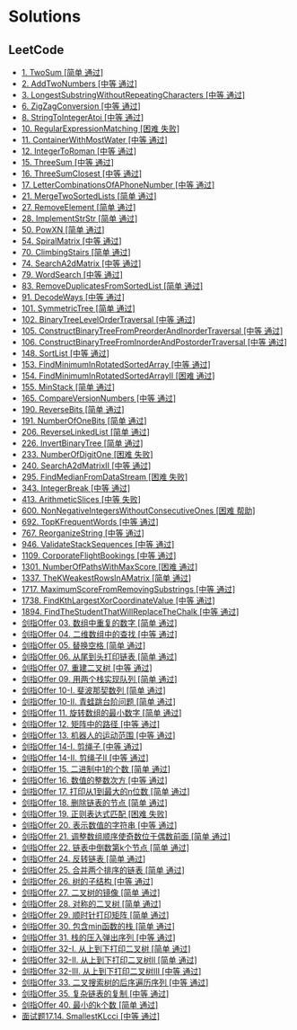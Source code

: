 # Solutions

## LeetCode

- [1. TwoSum [简单 通过]](src\com\hkllyx\solution\leetcode\TwoSum.java)
- [2. AddTwoNumbers [中等 通过]](src\com\hkllyx\solution\leetcode\AddTwoNumbers.java)
- [3. LongestSubstringWithoutRepeatingCharacters [中等 通过]](src\com\hkllyx\solution\leetcode\LongestSubstringWithoutRepeatingCharacters.java)
- [6. ZigZagConversion [中等 通过]](src\com\hkllyx\solution\leetcode\ZigZagConversion.java)
- [8. StringToIntegerAtoi [中等 通过]](src\com\hkllyx\solution\leetcode\StringToIntegerAtoi.java)
- [10. RegularExpressionMatching [困难 失败]](src\com\hkllyx\solution\leetcode\RegularExpressionMatching.java)
- [11. ContainerWithMostWater [中等 通过]](src\com\hkllyx\solution\leetcode\ContainerWithMostWater.java)
- [12. IntegerToRoman [中等 通过]](src\com\hkllyx\solution\leetcode\IntegerToRoman.java)
- [15. ThreeSum [中等 通过]](src\com\hkllyx\solution\leetcode\ThreeSum.java)
- [16. ThreeSumClosest [中等 通过]](src\com\hkllyx\solution\leetcode\ThreeSumClosest.java)
- [17. LetterCombinationsOfAPhoneNumber [中等 通过]](src\com\hkllyx\solution\leetcode\LetterCombinationsOfAPhoneNumber.java)
- [21. MergeTwoSortedLists [简单 通过]](src\com\hkllyx\solution\leetcode\MergeTwoSortedLists.java)
- [27. RemoveElement [简单 通过]](src\com\hkllyx\solution\leetcode\RemoveElement.java)
- [28. ImplementStrStr [简单 通过]](src\com\hkllyx\solution\leetcode\ImplementStrStr.java)
- [50. PowXN [简单 通过]](src\com\hkllyx\solution\leetcode\PowXN.java)
- [54. SpiralMatrix [中等 通过]](src\com\hkllyx\solution\leetcode\SpiralMatrix.java)
- [70. ClimbingStairs [简单 通过]](src\com\hkllyx\solution\leetcode\ClimbingStairs.java)
- [74. SearchA2dMatrix [中等 通过]](src\com\hkllyx\solution\leetcode\SearchA2dMatrix.java)
- [79. WordSearch [中等 通过]](src\com\hkllyx\solution\leetcode\WordSearch.java)
- [83. RemoveDuplicatesFromSortedList [简单 通过]](src\com\hkllyx\solution\leetcode\RemoveDuplicatesFromSortedList.java)
- [91. DecodeWays [中等 通过]](src\com\hkllyx\solution\leetcode\DecodeWays.java)
- [101. SymmetricTree [简单 通过]](src\com\hkllyx\solution\leetcode\SymmetricTree.java)
- [102. BinaryTreeLevelOrderTraversal [中等 通过]](src\com\hkllyx\solution\leetcode\BinaryTreeLevelOrderTraversal.java)
- [105. ConstructBinaryTreeFromPreorderAndInorderTraversal [中等 通过]](src\com\hkllyx\solution\leetcode\ConstructBinaryTreeFromPreorderAndInorderTraversal.java)
- [106. ConstructBinaryTreeFromInorderAndPostorderTraversal [中等 通过]](src\com\hkllyx\solution\leetcode\ConstructBinaryTreeFromInorderAndPostorderTraversal.java)
- [148. SortList [中等 通过]](src\com\hkllyx\solution\leetcode\SortList.java)
- [153. FindMinimumInRotatedSortedArray [中等 通过]](src\com\hkllyx\solution\leetcode\FindMinimumInRotatedSortedArray.java)
- [154. FindMinimumInRotatedSortedArrayII [困难 通过]](src\com\hkllyx\solution\leetcode\FindMinimumInRotatedSortedArrayII.java)
- [155. MinStack [简单 通过]](src\com\hkllyx\solution\leetcode\MinStack.java)
- [165. CompareVersionNumbers [中等 通过]](src\com\hkllyx\solution\leetcode\CompareVersionNumbers.java)
- [190. ReverseBits [简单 通过]](src\com\hkllyx\solution\leetcode\ReverseBits.java)
- [191. NumberOfOneBits [简单 通过]](src\com\hkllyx\solution\leetcode\NumberOfOneBits.java)
- [206. ReverseLinkedList [简单 通过]](src\com\hkllyx\solution\leetcode\ReverseLinkedList.java)
- [226. InvertBinaryTree [简单 通过]](src\com\hkllyx\solution\leetcode\InvertBinaryTree.java)
- [233. NumberOfDigitOne [困难 失败]](src\com\hkllyx\solution\leetcode\NumberOfDigitOne.java)
- [240. SearchA2dMatrixII [中等 通过]](src\com\hkllyx\solution\leetcode\SearchA2dMatrixII.java)
- [295. FindMedianFromDataStream [困难 失败]](src\com\hkllyx\solution\leetcode\FindMedianFromDataStream.java)
- [343. IntegerBreak [中等 通过]](src\com\hkllyx\solution\leetcode\IntegerBreak.java)
- [413. ArithmeticSlices [中等 失败]](src\com\hkllyx\solution\leetcode\ArithmeticSlices.java)
- [600. NonNegativeIntegersWithoutConsecutiveOnes [困难 帮助]](src\com\hkllyx\solution\leetcode\NonNegativeIntegersWithoutConsecutiveOnes.java)
- [692. TopKFrequentWords [中等 通过]](src\com\hkllyx\solution\leetcode\TopKFrequentWords.java)
- [767. ReorganizeString [中等 通过]](src\com\hkllyx\solution\leetcode\ReorganizeString.java)
- [946. ValidateStackSequences [中等 通过]](src\com\hkllyx\solution\leetcode\ValidateStackSequences.java)
- [1109. CorporateFlightBookings [中等 通过]](src\com\hkllyx\solution\leetcode\CorporateFlightBookings.java)
- [1301. NumberOfPathsWithMaxScore [困难 通过]](src\com\hkllyx\solution\leetcode\NumberOfPathsWithMaxScore.java)
- [1337. TheKWeakestRowsInAMatrix [简单 通过]](src\com\hkllyx\solution\leetcode\TheKWeakestRowsInAMatrix.java)
- [1717. MaximumScoreFromRemovingSubstrings [中等 通过]](src\com\hkllyx\solution\leetcode\MaximumScoreFromRemovingSubstrings.java)
- [1738. FindKthLargestXorCoordinateValue [中等 通过]](src\com\hkllyx\solution\leetcode\FindKthLargestXorCoordinateValue.java)
- [1894. FindTheStudentThatWillReplaceTheChalk [中等 通过]](src\com\hkllyx\solution\leetcode\FindTheStudentThatWillReplaceTheChalk.java)
- [剑指Offer 03. 数组中重复的数字 [简单 通过]](src\com\hkllyx\solution\leetcode\数组中重复的数字.java)
- [剑指Offer 04. 二维数组中的查找 [中等 通过]](src\com\hkllyx\solution\leetcode\二维数组中的查找.java)
- [剑指Offer 05. 替换空格 [简单 通过]](src\com\hkllyx\solution\leetcode\替换空格.java)
- [剑指Offer 06. 从尾到头打印链表 [简单 通过]](src\com\hkllyx\solution\leetcode\从尾到头打印链表.java)
- [剑指Offer 07. 重建二叉树 [中等 通过]](src\com\hkllyx\solution\leetcode\重建二叉树.java)
- [剑指Offer 09. 用两个栈实现队列 [简单 通过]](src\com\hkllyx\solution\leetcode\用两个栈实现队列.java)
- [剑指Offer 10-I. 斐波那契数列 [简单 通过]](src\com\hkllyx\solution\leetcode\斐波那契数列.java)
- [剑指Offer 10-II. 青蛙跳台阶问题 [简单 通过]](src\com\hkllyx\solution\leetcode\青蛙跳台阶问题.java)
- [剑指Offer 11. 旋转数组的最小数字 [简单 通过]](src\com\hkllyx\solution\leetcode\旋转数组的最小数字.java)
- [剑指Offer 12. 矩阵中的路径 [中等 通过]](src\com\hkllyx\solution\leetcode\矩阵中的路径.java)
- [剑指Offer 13. 机器人的运动范围 [中等 通过]](src\com\hkllyx\solution\leetcode\机器人的运动范围.java)
- [剑指Offer 14-I. 剪绳子 [中等 通过]](src\com\hkllyx\solution\leetcode\剪绳子.java)
- [剑指Offer 14-II. 剪绳子II [中等 通过]](src\com\hkllyx\solution\leetcode\剪绳子II.java)
- [剑指Offer 15. 二进制中1的个数 [简单 通过]](src\com\hkllyx\solution\leetcode\二进制中1的个数.java)
- [剑指Offer 16. 数值的整数次方 [中等 通过]](src\com\hkllyx\solution\leetcode\数值的整数次方.java)
- [剑指Offer 17. 打印从1到最大的n位数 [简单 通过]](src\com\hkllyx\solution\leetcode\打印从1到最大的n位数.java)
- [剑指Offer 18. 删除链表的节点 [简单 通过]](src\com\hkllyx\solution\leetcode\删除链表的节点.java)
- [剑指Offer 19. 正则表达式匹配 [困难 失败]](src\com\hkllyx\solution\leetcode\正则表达式匹配.java)
- [剑指Offer 20. 表示数值的字符串 [中等 通过]](src\com\hkllyx\solution\leetcode\表示数值的字符串.java)
- [剑指Offer 21. 调整数组顺序使奇数位于偶数前面 [简单 通过]](src\com\hkllyx\solution\leetcode\调整数组顺序使奇数位于偶数前面.java)
- [剑指Offer 22. 链表中倒数第k个节点 [简单 通过]](src\com\hkllyx\solution\leetcode\链表中倒数第k个节点.java)
- [剑指Offer 24. 反转链表 [简单 通过]](src\com\hkllyx\solution\leetcode\反转链表.java)
- [剑指Offer 25. 合并两个排序的链表 [简单 通过]](src\com\hkllyx\solution\leetcode\合并两个排序的链表.java)
- [剑指Offer 26. 树的子结构 [中等 通过]](src\com\hkllyx\solution\leetcode\树的子结构.java)
- [剑指Offer 27. 二叉树的镜像 [简单 通过]](src\com\hkllyx\solution\leetcode\二叉树的镜像.java)
- [剑指Offer 28. 对称的二叉树 [简单 通过]](src\com\hkllyx\solution\leetcode\对称的二叉树.java)
- [剑指Offer 29. 顺时针打印矩阵 [简单 通过]](src\com\hkllyx\solution\leetcode\顺时针打印矩阵.java)
- [剑指Offer 30. 包含min函数的栈 [简单 通过]](src\com\hkllyx\solution\leetcode\包含min函数的栈.java)
- [剑指Offer 31. 栈的压入弹出序列 [中等 通过]](src\com\hkllyx\solution\leetcode\栈的压入弹出序列.java)
- [剑指Offer 32-I. 从上到下打印二叉树 [简单 通过]](src\com\hkllyx\solution\leetcode\从上到下打印二叉树.java)
- [剑指Offer 32-II. 从上到下打印二叉树II [简单 通过]](src\com\hkllyx\solution\leetcode\从上到下打印二叉树II.java)
- [剑指Offer 32-III. 从上到下打印二叉树III [中等 通过]](src\com\hkllyx\solution\leetcode\从上到下打印二叉树III.java)
- [剑指Offer 33. 二叉搜索树的后序遍历序列 [中等 通过]](src\com\hkllyx\solution\leetcode\二叉搜索树的后序遍历序列.java)
- [剑指Offer 35. 复杂链表的复制 [中等 通过]](src\com\hkllyx\solution\leetcode\复杂链表的复制.java)
- [剑指Offer 40. 最小的k个数 [简单 通过]](src\com\hkllyx\solution\leetcode\最小的k个数.java)
- [面试题17.14. SmallestKLcci [中等 通过]](src\com\hkllyx\solution\leetcode\SmallestKLcci.java)

